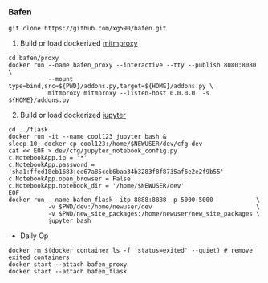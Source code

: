 ### Bafen
```
git clone https://github.com/xg590/bafen.git
```
1. Build or load dockerized [mitmproxy](https://github.com/xg590/tutorials/blob/master/Docker/mitmproxy.md) 
```
cd bafen/proxy
docker run --name bafen_proxy --interactive --tty --publish 8080:8080      \
           --mount type=bind,src=${PWD}/addons.py,target=${HOME}/addons.py \
           mitmproxy mitmproxy --listen-host 0.0.0.0  -s ${HOME}/addons.py
```
2. Build or load dockerized [jupyter](https://github.com/xg590/tutorials/blob/master/Docker/jupyter.md)
```
cd ../flask
docker run -it --name cool123 jupyter bash &
sleep 10; docker cp cool123:/home/$NEWUSER/dev/cfg dev
cat << EOF > dev/cfg/jupyter_notebook_config.py
c.NotebookApp.ip = '*'
c.NotebookApp.password = 'sha1:ffed18eb1683:ee67a85ceb6baa34b3283f8f8735af6e2e2f9b55'
c.NotebookApp.open_browser = False
c.NotebookApp.notebook_dir = '/home/$NEWUSER/dev'
EOF
docker run --name bafen_flask -itp 8888:8888 -p 5000:5000            \
           -v $PWD/dev:/home/newuser/dev                             \
           -v $PWD/new_site_packages:/home/newuser/new_site_packages \
           jupyter bash
```
* Daily Op
```
docker rm $(docker container ls -f 'status=exited' --quiet) # remove exited containers
docker start --attach bafen_proxy
docker start --attach bafen_flask
```